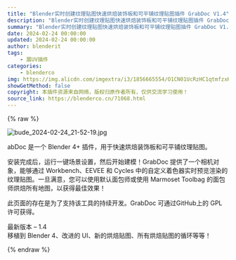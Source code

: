 ```yaml
---
title: "Blender实时创建纹理贴图快速烘焙装饰板和可平铺纹理贴图插件 GrabDoc V1.4"
description: "Blender实时创建纹理贴图快速烘焙装饰板和可平铺纹理贴图插件 GrabDoc V1.4"
summary: "Blender实时创建纹理贴图快速烘焙装饰板和可平铺纹理贴图插件 GrabDoc V1.4"
date: 2024-02-24 00:00:00
updated: 2024-02-24 00:00:00
author: blenderit
tags: 
    - 展UV插件
categories:
    - blenderco
img: https://img.alicdn.com/imgextra/i3/1856665554/O1CN01UcRzHC1qtmfzxKwyC_!!1856665554.jpg
showGetMethod: false
copyright: 本插件资源来自网络，版权归原作者所有，仅供交流学习使用！
source_link: https://blenderco.cn/71068.html
---
```


{% raw %}
<p><img class="aligncenter" src="https://img.alicdn.com/imgextra/i3/1856665554/O1CN01UcRzHC1qtmfzxKwyC_!!1856665554.jpg" alt="bude_2024-02-24_21-52-19.jpg"></p><p>abDoc 是一个 Blender 4+ 插件，用于快速烘焙装饰板和可平铺纹理贴图。</p><p>安装完成后，运行一键场景设置，然后开始建模！GrabDoc 提供了一个相机对象，能够通过 Workbench、EEVEE 和 Cycles 中的自定义着色器实时预览渲染的纹理贴图。一旦满意，您可以使用默认面包师或使用 Marmoset Toolbag 的面包师烘焙所有地图，以获得最佳效果！</p><p>此页面的存在是为了支持该工具的持续开发。GrabDoc 可通过GitHub上的 GPL 许可获得。</p><p>最新版本 – 1.4<br>
移植到 Blender 4、改进的 UI、新的烘焙贴图、所有烘焙贴图的循环等等！</p>
<div style="display: none">blenderco</div>
{% endraw %}